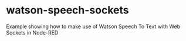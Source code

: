 # watson-speech-sockets
Example showing how to make use of Watson Speech To Text with Web Sockets in Node-RED
